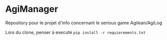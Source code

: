 # AgiManager
Repository pour le projet d'info concernant le serious game Agilean/AgiLog

Lors du clone, penser à executé
`pip install -r requierements.txt`
